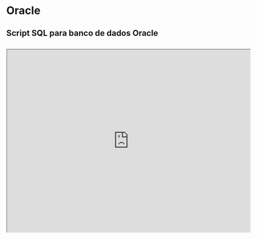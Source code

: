 # Oracle
<h2>Script SQL para banco de dados Oracle<h2>
<iframe src="https://drive.google.com/file/d/1TBkZiGJZBWwdKuXdJPX21z65hFQfJYH9/preview" width="640" height="480"></iframe>
